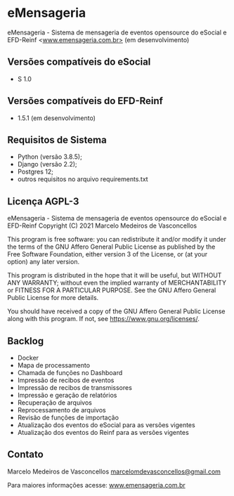# eMensageria

eMensageria - Sistema de mensageria de eventos opensource do eSocial e EFD-Reinf <www.emensageria.com.br>
(em desenvolvimento)

## Versões compatíveis do eSocial

- S 1.0

## Versões compatíveis do EFD-Reinf

- 1.5.1 (em desenvolvimento)

## Requisitos de Sistema

- Python (versão 3.8.5);
- Django (versão 2.2);
- Postgres 12;
- outros requisitos no arquivo requirements.txt

## Licença AGPL-3

eMensageria - Sistema de mensageria de eventos opensource do eSocial e EFD-Reinf 
Copyright (C) 2021  Marcelo Medeiros de Vasconcellos

This program is free software: you can redistribute it and/or modify
it under the terms of the GNU Affero General Public License as
published by the Free Software Foundation, either version 3 of the
License, or (at your option) any later version.

This program is distributed in the hope that it will be useful,
but WITHOUT ANY WARRANTY; without even the implied warranty of
MERCHANTABILITY or FITNESS FOR A PARTICULAR PURPOSE.  See the
GNU Affero General Public License for more details.

You should have received a copy of the GNU Affero General Public License
along with this program.  If not, see <https://www.gnu.org/licenses/>.

## Backlog

- Docker
- Mapa de processamento
- Chamada de funções no Dashboard
- Impressão de recibos de eventos
- Impressão de recibos de transmissores
- Impressão e geração de relatórios
- Recuperação de arquivos
- Reprocessamento de arquivos
- Revisão de funções de importação
- Atualização dos eventos do eSocial para as versões vigentes
- Atualização dos eventos do Reinf para as versões vigentes

## Contato

Marcelo Medeiros de Vasconcellos <marcelomdevasconcellos@gmail.com>

Para maiores informações acesse: www.emensageria.com.br


